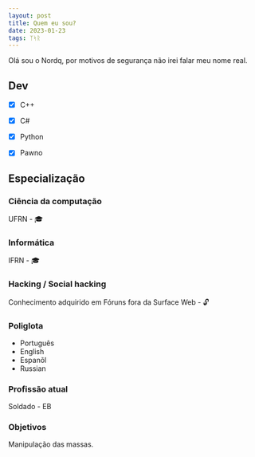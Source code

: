 ```yaml
---
layout: post
title: Quem eu sou?
date: 2023-01-23
tags: ᛉᛋᚱ
---
```



Olá sou o Nordq, por motivos de segurança não irei falar meu nome real.

## Dev

- [x] C++
- [x] C#
- [x] Python
- [x] Pawno


## Especialização

### Ciência da computação

UFRN - 🎓

### Informática

IFRN - 🎓

### Hacking / Social hacking

Conhecimento adquirido em Fóruns fora da Surface Web - 🔓

### Poliglota 

* Português
* English
* Espanõl
* Russian

### Profissão atual

Soldado - EB


### Objetivos

Manipulação das massas.
